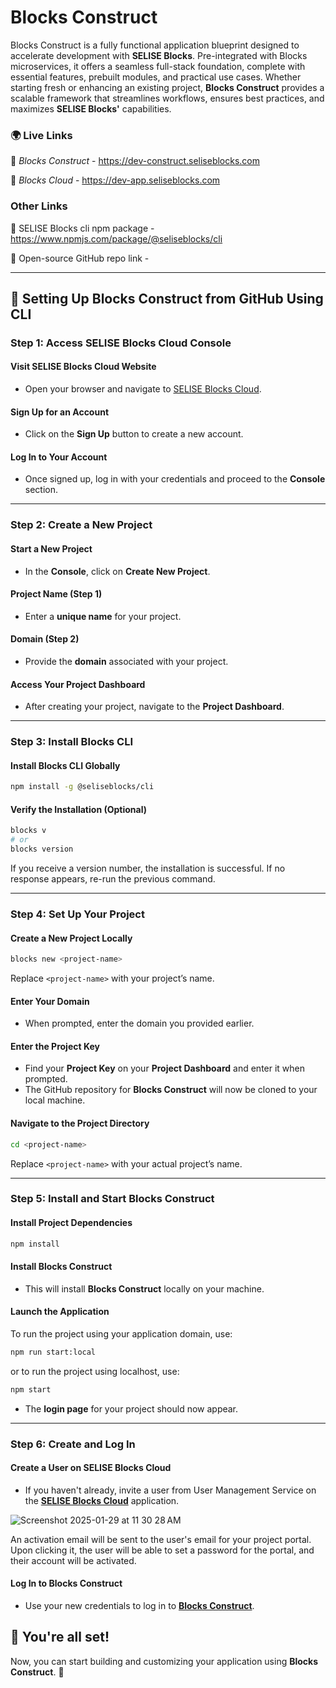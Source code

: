 # Blocks Construct

Blocks Construct is a fully functional application blueprint designed to accelerate development with **SELISE Blocks**. Pre-integrated with Blocks microservices, it offers a seamless full-stack foundation, complete with essential features, prebuilt modules, and practical use cases. Whether starting fresh or enhancing an existing project, **Blocks Construct** provides a scalable framework that streamlines workflows, ensures best practices, and maximizes **SELISE Blocks'** capabilities.


### 🌍 Live Links  

🔗 *Blocks Construct* - https://dev-construct.seliseblocks.com 

🔗 *Blocks Cloud* - https://dev-app.seliseblocks.com

### Other Links  

🔗 SELISE Blocks cli npm package - https://www.npmjs.com/package/@seliseblocks/cli

🔗 Open-source GitHub repo link -

---








## 📌 Setting Up Blocks Construct from GitHub Using CLI

### Step 1: Access SELISE Blocks Cloud Console

#### Visit SELISE Blocks Cloud Website

- Open your browser and navigate to [SELISE Blocks Cloud](https://dev-app.seliseblocks.com/).

#### Sign Up for an Account

- Click on the **Sign Up** button to create a new account.

#### Log In to Your Account

- Once signed up, log in with your credentials and proceed to the **Console** section.

---

### Step 2: Create a New Project

#### Start a New Project

- In the **Console**, click on **Create New Project**.

#### Project Name (Step 1)

- Enter a **unique name** for your project.

#### Domain (Step 2)

- Provide the **domain** associated with your project.

#### Access Your Project Dashboard

- After creating your project, navigate to the **Project Dashboard**.

---

### Step 3: Install Blocks CLI

#### Install Blocks CLI Globally

```sh
npm install -g @seliseblocks/cli
```

#### Verify the Installation (Optional)

```sh
blocks v
# or
blocks version
```

If you receive a version number, the installation is successful. If no response appears, re-run the previous command.

---

### Step 4: Set Up Your Project

#### Create a New Project Locally

```sh
blocks new <project-name>
```

Replace `<project-name>` with your project’s name.

#### Enter Your Domain

- When prompted, enter the domain you provided earlier.

#### Enter the Project Key

- Find your **Project Key** on your **Project Dashboard** and enter it when prompted.
- The GitHub repository for **Blocks Construct** will now be cloned to your local machine.

#### Navigate to the Project Directory

```sh
cd <project-name>
```

Replace `<project-name>` with your actual project’s name.

---

### Step 5: Install and Start Blocks Construct

#### Install Project Dependencies

```sh
npm install
```

#### Install Blocks Construct

- This will install **Blocks Construct** locally on your machine.

#### Launch the Application

To run the project using your application domain, use:

```sh
npm run start:local
```

or
to run the project using localhost, use:

```sh
npm start
```

- The **login page** for your project should now appear.

---

### Step 6: Create and Log In

#### Create a User on SELISE Blocks Cloud

- If you haven't already, invite a user from User Management Service on the [**SELISE Blocks Cloud**](https://dev-app.seliseblocks.com/) application.

![Screenshot 2025-01-29 at 11 30 28 AM](https://github.com/user-attachments/assets/96185c96-a2e3-4502-8124-29a18f0ad30b)

An activation email will be sent to the user's email for your project portal. Upon clicking it, the user will be able to set a password for the portal, and their account will be activated.

#### Log In to Blocks Construct

- Use your new credentials to log in to [**Blocks Construct**](https://dev-construct.seliseblocks.com).




## 🎯 You're all set!

Now, you can start building and customizing your application using **Blocks Construct**. 🚀

